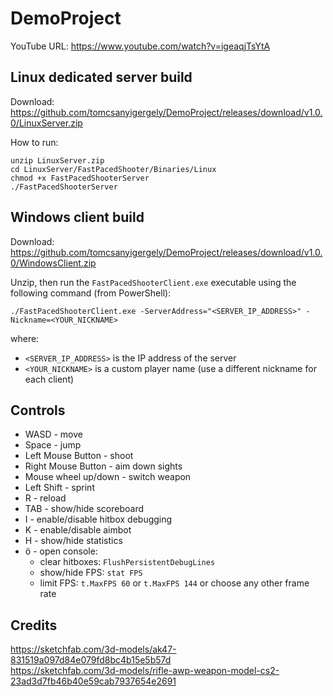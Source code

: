 # DemoProject

YouTube URL: https://www.youtube.com/watch?v=igeaqjTsYtA

## Linux dedicated server build
Download: https://github.com/tomcsanyigergely/DemoProject/releases/download/v1.0.0/LinuxServer.zip

How to run:
```
unzip LinuxServer.zip
cd LinuxServer/FastPacedShooter/Binaries/Linux
chmod +x FastPacedShooterServer
./FastPacedShooterServer
```

## Windows client build
Download: https://github.com/tomcsanyigergely/DemoProject/releases/download/v1.0.0/WindowsClient.zip

Unzip, then run the `FastPacedShooterClient.exe` executable using the following command (from PowerShell):
```
./FastPacedShooterClient.exe -ServerAddress="<SERVER_IP_ADDRESS>" -Nickname=<YOUR_NICKNAME>
```
where:
- `<SERVER_IP_ADDRESS>` is the IP address of the server
- `<YOUR_NICKNAME>` is a custom player name (use a different nickname for each client)

## Controls
* WASD - move
* Space - jump
* Left Mouse Button - shoot
* Right Mouse Button - aim down sights
* Mouse wheel up/down - switch weapon
* Left Shift - sprint
* R - reload
* TAB - show/hide scoreboard
* I - enable/disable hitbox debugging
* K - enable/disable aimbot
* H - show/hide statistics
* ö - open console:
  * clear hitboxes: `FlushPersistentDebugLines`
  * show/hide FPS: `stat FPS`
  * limit FPS: `t.MaxFPS 60` or `t.MaxFPS 144` or choose any other frame rate

## Credits
https://sketchfab.com/3d-models/ak47-831519a097d84e079fd8bc4b15e5b57d<br>
https://sketchfab.com/3d-models/rifle-awp-weapon-model-cs2-23ad3d7fb46b40e59cab7937654e2691
